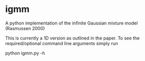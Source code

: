# igmm
A python implementation of the infinite Gaussian mixture model (Rasmussen 2000)

This is currently a 1D version as outlined in the paper. To see the
required/optional command line arguments simply run

python igmm.py -h

